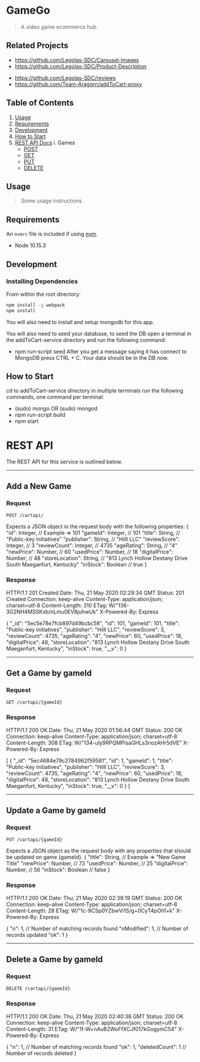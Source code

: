# GameGo

> A video game ecommerce hub.

## Related Projects

  - https://github.com/Legolas-SDC/Carousel-Images
  - https://github.com/Legolas-SDC/Product-Description
  <!-- - https://github.com/Team-Aragorn/Recommended-Services -->
  - https://github.com/Legolas-SDC/reviews
  - https://github.com/Team-Aragorn/addToCart-proxy

## Table of Contents

1. [Usage](#Usage)
1. [Requirements](#requirements)
1. [Development](#development)
1. [How to Start](#how-to-start)
1. [REST API Docs](#rest-api)
  i. Games
    * [POST](#add-a-new-game)
    * [GET](#get-a-game-by-gameid)
    * [PUT](#update-a-game-by-gameid)
    * [DELETE](#delete-a-game-by-gameid)

## Usage

> Some usage instructions

## Requirements

An `nvmrc` file is included if using [nvm](https://github.com/creationix/nvm).

- Node 10.15.3

## Development

### Installing Dependencies

From within the root directory:

```sh
npm install -g webpack
npm install
```

You will also need to install and setup mongodb for this app.

You will also need to seed your database, to seed the DB open a terminal in the addToCart-service directory and run the following command:
- npm run-script seed
After you get a message saying it has connect to MongoDB press CTRL + C. Your data should be in the DB now.


## How to Start
cd to addToCart-service directory
in multiple terminals run the following commands, one command per terminal:
- (sudo) mongo OR (sudo) mongod
- npm run-script build
- npm start

# REST API
The REST API for this service is outlined below.
- - - -
## Add a New Game
### Request
`POST /cartapi/`

Expects a JSON object in the request body with the following properties:
  {
    "id": Integer, // Example => 101
    "gameId": Integer, // 101
    "title": String, // "Public-key initiatives"
    "publisher": String, // "Hilll LLC"
    "reviewScore": Integer, // 3
    "reviewCount": Integer, // 4735
    "ageRating": String, // "4"
    "newPrice": Number, // 60
    "usedPrice": Number, // 18
    "digitalPrice": Number, // 48
    "storeLocation": String, // "813 Lynch Hollow Destany Drive South Maeganfurt, Kentucky"
    "inStock": Boolean // true
  }

### Response
  HTTP/1.1 201 Created
  Date: Thu, 21 May 2020 02:29:34 GMT
  Status: 201 Created
  Connection: keep-alive
  Content-Type: application/json; charset=utf-8
  Content-Length: 310
  ETag: W/"136-3G2NH4MSSKxb/nLmu0EV8juhwUk"
  X-Powered-By: Express

  {
    "_id": "5ec5e78e7fcb897d49bcbc58",
    "id": 101,
    "gameId": 101,
    "title": "Public-key initiatives",
    "publisher": "Hilll LLC",
    "reviewScore": 3,
    "reviewCount": 4735,
    "ageRating": "4",
    "newPrice": 60,
    "usedPrice": 18,
    "digitalPrice": 48,
    "storeLocation": "813 Lynch Hollow Destany Drive South Maeganfurt, Kentucky",
    "inStock": true,
    "__v": 0
  }

- - - -
## Get a Game by gameId
### Request
`GET /cartapi/{gameId}`

### Response
  HTTP/1.1 200 OK
  Date: Thu, 21 May 2020 01:56:44 GMT
  Status: 200 OK
  Connection: keep-alive
  Content-Type: application/json; charset=utf-8
  Content-Length: 308
  ETag: W/"134-uIy9RPQMPisaGHLs3nozAHr5dVE"
  X-Powered-By: Express

  [
    {
      "_id": "5ec4684e79c2784962f59581",
      "id": 1,
      "gameId": 1,
      "title": "Public-key initiatives",
      "publisher": "Hilll LLC",
      "reviewScore": 3,
      "reviewCount": 4735,
      "ageRating": "4",
      "newPrice": 60,
      "usedPrice": 18,
      "digitalPrice": 48,
      "storeLocation": "813 Lynch Hollow Destany Drive South Maeganfurt, Kentucky",
      "inStock": true,
      "__v": 0
    }
  ]

- - - -
## Update a Game by gameId
### Request
`PUT /cartapi/{gameId}`

Expects a JSON object as the request body with any properties that should be updated on game {gameId}.
  {
    "title": String, // Example => "New Game Title"
    "newPrice": Number, // 73
    "usedPrice": Number, // 25
    "digitalPrice": Number, // 56
    "inStock": Boolean // false
  }

### Response
  HTTP/1.1 200 OK
  Date: Thu, 21 May 2020 02:38:19 GMT
  Status: 200 OK
  Connection: keep-alive
  Content-Type: application/json; charset=utf-8
  Content-Length: 28
  ETag: W/"1c-9CSp0YZbwVi1S/g+0CyT4pOh1+k"
  X-Powered-By: Express

  {
    "n": 1, // Number of matching records found
    "nModified": 1, // Number of records updated
    "ok": 1
  }

- - - -
## Delete a Game by gameId
### Request
`DELETE /cartapi/{gameId}`

### Response
  HTTP/1.1 200 OK
  Date: Thu, 21 May 2020 02:40:38 GMT
  Status: 200 OK
  Connection: keep-alive
  Content-Type: application/json; charset=utf-8
  Content-Length: 31
  ETag: W/"1f-W+nAuB2WoFfXCJf017kGogymC54"
  X-Powered-By: Express

  {
    "n": 1, // Number of matching records found
    "ok": 1,
    "deletedCount": 1 // Number of records deleted
  }
